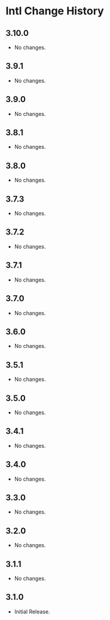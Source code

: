 Intl Change History
===================

3.10.0
------

* No changes.

3.9.1
-----

* No changes.

3.9.0
-----

* No changes.

3.8.1
-----

* No changes.

3.8.0
-----

  * No changes.

3.7.3
-----

* No changes.

3.7.2
-----

* No changes.

3.7.1
-----

* No changes.

3.7.0
-----

* No changes.

3.6.0
-----

  * No changes.

3.5.1
-----

  * No changes.

3.5.0
-----

  * No changes.

3.4.1
-----

  * No changes.

3.4.0
-----

  * No changes.

3.3.0
-----

  * No changes.

3.2.0
-----

  * No changes.

3.1.1
-----

  * No changes.

3.1.0
-----

* Initial Release.
